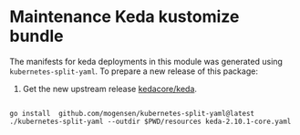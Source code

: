 # Maintenance Keda kustomize bundle

The manifests for keda deployments in this module was generated using `kubernetes-split-yaml`.
To prepare a new release of this package:

1. Get the new upstream release [kedacore/keda](https://github.com/kedacore/keda/releases).

```(shell)

go install  github.com/mogensen/kubernetes-split-yaml@latest
./kubernetes-split-yaml --outdir $PWD/resources keda-2.10.1-core.yaml
```